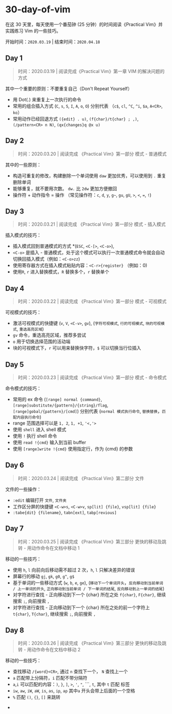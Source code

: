 # 30-day-of-vim


在这 30 天里，每天使用一个番茄钟 (25 分钟）的时间阅读《Practical Vim》并实践练习 Vim 的一些技巧。

开始时间：`2020.03.19` | 结束时间：`2020.04.18`

## Day 1

> 时间：2020.03.19 | 阅读完成《Practical Vim》第一章 VIM 的解决问题的方式

其中一个重要的原则：不要重复自己（Don't Repeat Yourself）

- 用 Dot(.) 来重复上一次执行的命令
- 常用的组合插入方式 (`C`, `s`, `S`, `I`, `A`, `o`, `O`) 分别代表 （`c$`, `cl`, `^C`, `^i`, `$a`, `A<CR>`, `ko`）
- 常用动作已经回退方式 `({edit} . u)`, `(f{char}/t{char} ; ,)`, `(/pattern<CR> n N)`, `(qx{changes}q @x u)`

## Day 2

> 时间：2020.03.20 | 阅读完成 《Practical Vim》第一部分 模式 - 普通模式

其中的一些原则：

- 构造可重复的修改，构建删除一个单词使用 `daw` 更加优秀，可以使用到 `.` 重复删除单词
- 能够重复，就不要用次数。 `dw.` 比 `2dw` 更加方便撤回
- 操作符 + 动作指令 = 操作 （常见操作符：`c`, `d`, `y`, `g~`, `gu`, `gU`, `>`, `<`, `=`, `!`)

## Day 3

> 时间：2020.03.21 | 阅读完成 《Practical Vim》第一部分 模式 - 插入模式

插入模式的技巧：

- 插入模式回到普通模式的方式 *(`ESC`, `<C-[>`, `<C-o>`),
- `<C-o>` 是插入 - 普通模式，处于这个模式可以执行一次普通模式命令就会自动切换回插入模式（例如：`<C-o>zz`)
- 使用寄存器方式在插入模式粘贴内容：`<C-r>{register}` （例如：<C-r>0)
- 使用`R`, `r` 进入替换模式，`R` 替换多个，`r` 替换单个

## Day 4

> 时间：2020.03.22 | 阅读完成 《Practical Vim》第一部分 模式 - 可视模式

可视模式的技巧：

- 激活可视模式的快捷键 (`v`, `V`, `<C-v>`, `gv`), (`字符可视模式`, `行的可视模式`, `块的可视模式`, `重选高亮区域`)
- `gv` 命令，重选高亮区域，推荐多尝试
- `o` 用于切换选择范围的活动端
- 块的可视模式下，`r` 可以用来替换快字符，`$` 可以切换当行位插入

## Day 5

> 时间：2020.03.23 | 阅读完成 《Practical Vim》第一部分 模式 - 命令模式

命令模式的技巧：

- 常用的 ex 命令 (`[range] normal {command}`, `[range]substitute/{pattern}/{string}/flag`, `[range]gobal/{pattern}/[cmd]`) 分别代表 (`normal 模式执行命令`, `替换替换`，`匹配内容执行命令`)
- range 范围选择可以是 `1, 2`, `1, +1`, `'<,'>`
- 使用 `shell` 进入 shell 模式
- 使用 `!` 执行 shell 命令
- 使用 `read !{cmd}` 输入到当前 buffer
- 使用 `[range]write !{cmd}` 使用指定行，作为 {cmd} 的参数

## Day 6

> 时间：2020.03.24 | 阅读完成 《Practical Vim》第二部分 文件

文件的一些操作：

- `:edit` 编辑打开 `文件`, `文件夹`
-  工作区分屏的快捷键 `<C-w>s`, `<C-w>v`, `sp[lit] {file}`, `vsp[lit] {file}`
- `:tabe{dit} {filename}`, `tabn[ext]`, `tabp[revious]`

## Day 7

> 时间：2020.03.25 | 阅读完成 《Practical Vim》第三部分 更快的移动及跳转 - 用动作命令在文档中移动 1

移动的一些技巧：

- 使用 `h`, `l` 向前向后移动需不超过 2 次，`h`, `l` 只解决差异的错误
- 屏幕行的移动 `gj`, `gk`, `g0`, `g^`, `g$`
- 基于单词的一些移动方式 (`w`, `b`, `e`, `ge`), (`移动下一个单词开头`，`反向移动到当前单词 / 上一单词的开头`, `正向移动到当前单词 / 下一单词的结尾`, `反向移动到上一单词的结尾`)
- 对字符进行查找 - 正向移动到下一个 {char} 所在之处 `f{char}`, `F{char}`, 继续搜索 `;`, 向前搜索 `,`
- 对字符进行查找 - 正向移动到下一个 {char} 所在之处的前一个字符上 `t{char}`, `T{char}`, 继续搜索 `;`, 向前搜索 `,`


## Day 8

> 时间：2020.03.26 | 阅读完成 《Practical Vim》第三部分 更快的移动及跳转 - 用动作命令在文档中移动 2

移动的一些技巧：

- 查找移动 `/{word}<CR>`, 通过 `n` 查找下一个， `N` 查找上一个
- `a` 匹配带上分隔符，`i` 匹配不带分隔符
- `a`,`i` 可以匹配的内容：`)`, `}`, `]`, `>`, `'`, `"`, ```, `t`, 其中 `t` 匹配 <xml> 标签
- `iw`, `aw`, `iW`, `aW`, `is`, `as`, `ip`, `ap` 其中`a` 开头会带上后面的一个空格
- `%` 匹配 `()`, `{}`, `[]` 来跳转
- ````跳转到上传编辑的位置
